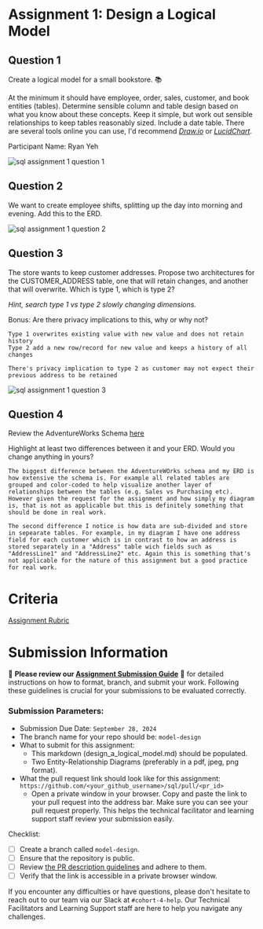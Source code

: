 # Assignment 1: Design a Logical Model

## Question 1
Create a logical model for a small bookstore. 📚

At the minimum it should have employee, order, sales, customer, and book entities (tables). Determine sensible column and table design based on what you know about these concepts. Keep it simple, but work out sensible relationships to keep tables reasonably sized. Include a date table. There are several tools online you can use, I'd recommend [_Draw.io_](https://www.drawio.com/) or [_LucidChart_](https://www.lucidchart.com/pages/).

Participant Name: Ryan Yeh

![sql assignment 1 question 1](https://github.com/user-attachments/assets/7512e0cd-156b-49c8-aa3a-2f81347d059c)

## Question 2
We want to create employee shifts, splitting up the day into morning and evening. Add this to the ERD.

![sql assignment 1 question 2](https://github.com/user-attachments/assets/7e233d73-cd74-4896-a2f9-ce18aa9114c0)

## Question 3
The store wants to keep customer addresses. Propose two architectures for the CUSTOMER_ADDRESS table, one that will retain changes, and another that will overwrite. Which is type 1, which is type 2?

_Hint, search type 1 vs type 2 slowly changing dimensions._

Bonus: Are there privacy implications to this, why or why not?
```
Type 1 overwrites existing value with new value and does not retain history
Type 2 add a new row/record for new value and keeps a history of all changes

There's privacy implication to type 2 as customer may not expect their previous address to be retained
```

![sql assignment 1 question 3](https://github.com/user-attachments/assets/53f2c0d4-b22f-4961-9b88-14e779c6f305)

## Question 4
Review the AdventureWorks Schema [here](https://i.stack.imgur.com/LMu4W.gif)

Highlight at least two differences between it and your ERD. Would you change anything in yours?
```
The biggest difference between the AdventureWOrks schema and my ERD is how extensive the schema is. For example all related tables are grouped and color-coded to help visualize another layer of relationships between the tables (e.g. Sales vs Purchasing etc). However given the request for the assignment and how simply my diagram is, that is not as applicable but this is definitely something that should be done in real work.

The second difference I notice is how data are sub-divided and store in sepearate tables. For example, in my diagram I have one address field for each customer which is in contrast to how an address is stored separately in a "Address" table wich fields such as "AddressLine1" and "AddressLine2" etc. Again this is something that's not applicable for the nature of this assignment but a good practice for real work.
```

# Criteria

[Assignment Rubric](./assignment_rubric.md)

# Submission Information

🚨 **Please review our [Assignment Submission Guide](https://github.com/UofT-DSI/onboarding/blob/main/onboarding_documents/submissions.md)** 🚨 for detailed instructions on how to format, branch, and submit your work. Following these guidelines is crucial for your submissions to be evaluated correctly.

### Submission Parameters:
* Submission Due Date: `September 28, 2024`
* The branch name for your repo should be: `model-design`
* What to submit for this assignment:
    * This markdown (design_a_logical_model.md) should be populated.
    * Two Entity-Relationship Diagrams (preferably in a pdf, jpeg, png format).
* What the pull request link should look like for this assignment: `https://github.com/<your_github_username>/sql/pull/<pr_id>`
    * Open a private window in your browser. Copy and paste the link to your pull request into the address bar. Make sure you can see your pull request properly. This helps the technical facilitator and learning support staff review your submission easily.

Checklist:
- [ ] Create a branch called `model-design`.
- [ ] Ensure that the repository is public.
- [ ] Review [the PR description guidelines](https://github.com/UofT-DSI/onboarding/blob/main/onboarding_documents/submissions.md#guidelines-for-pull-request-descriptions) and adhere to them.
- [ ] Verify that the link is accessible in a private browser window.

If you encounter any difficulties or have questions, please don't hesitate to reach out to our team via our Slack at `#cohort-4-help`. Our Technical Facilitators and Learning Support staff are here to help you navigate any challenges.
